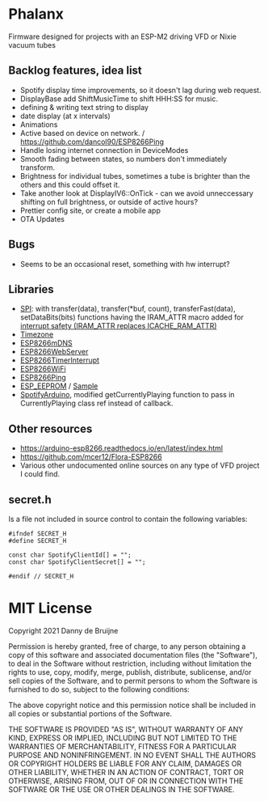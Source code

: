 # Phalanx
Firmware designed for projects with an ESP-M2 driving VFD or Nixie vacuum tubes

## Backlog features, idea list
- Spotify display time improvements, so it doesn't lag during web request.
- DisplayBase add ShiftMusicTime to shift HHH:SS for music.
- defining & writing text string to display
- date display (at x intervals)
- Animations
- Active based on device on network. / https://github.com/dancol90/ESP8266Ping
- Handle losing internet connection in DeviceModes
- Smooth fading between states, so numbers don't immediately transform.
- Brightness for individual tubes, sometimes a tube is brighter than the others and this could offset it.
- Take another look at DisplayIV6::OnTick - can we avoid unneccessary shifting on full brightness, or outside of active hours?
- Prettier config site, or create a mobile app
- OTA Updates

## Bugs
- Seems to be an occasional reset, something with hw interrupt?

## Libraries
- [SPI](https://www.arduino.cc/en/Reference/SPI): with transfer(data), transfer(*buf, count), transferFast(data), setDataBits(bits) functions having the IRAM_ATTR macro added for [interrupt safety (IRAM_ATTR replaces ICACHE_RAM_ATTR)](https://stackoverflow.com/questions/58113937/esp8266-arduino-why-is-it-necessary-to-add-the-icache-ram-attr-macro-to-isrs-an)
- [Timezone](https://github.com/JChristensen/Timezone)
- [ESP8266mDNS](https://www.arduino.cc/reference/en/libraries/esp8266_mdns/)
- [ESP8266WebServer](https://tttapa.github.io/ESP8266/Chap10%20-%20Simple%20Web%20Server.html)
- [ESP8266TimerInterrupt](https://github.com/khoih-prog/ESP8266TimerInterrupt)
- [ESP8266WiFi](https://arduino-esp8266.readthedocs.io/en/latest/esp8266wifi/readme.html)
- [ESP8266Ping](https://github.com/dancol90/ESP8266Ping)
- [ESP_EEPROM](https://www.arduino.cc/reference/en/libraries/esp_eeprom/) / [Sample](https://github.com/jwrw/ESP_EEPROM/blob/master/examples/ESP_EEPROM_Simple/ESP_EEPROM_Simple.ino)
- [SpotifyArduino](https://github.com/witnessmenow/spotify-api-arduino), modified getCurrentlyPlaying function to pass in CurrentlyPlaying class ref instead of callback.

## Other resources
- https://arduino-esp8266.readthedocs.io/en/latest/index.html
- https://github.com/mcer12/Flora-ESP8266
- Various other undocumented online sources on any type of VFD project I could find.

## secret.h
Is a file not included in source control to contain the following variables:
```
#ifndef SECRET_H
#define SECRET_H

const char SpotifyClientId[] = "";
const char SpotifyClientSecret[] = "";

#endif // SECRET_H
```

# MIT License
Copyright 2021 Danny de Bruijne

Permission is hereby granted, free of charge, to any person obtaining a copy of this software and associated documentation files (the "Software"), to deal in the Software without restriction, including without limitation the rights to use, copy, modify, merge, publish, distribute, sublicense, and/or sell copies of the Software, and to permit persons to whom the Software is furnished to do so, subject to the following conditions:

The above copyright notice and this permission notice shall be included in all copies or substantial portions of the Software.

THE SOFTWARE IS PROVIDED "AS IS", WITHOUT WARRANTY OF ANY KIND, EXPRESS OR IMPLIED, INCLUDING BUT NOT LIMITED TO THE WARRANTIES OF MERCHANTABILITY, FITNESS FOR A PARTICULAR PURPOSE AND NONINFRINGEMENT. IN NO EVENT SHALL THE AUTHORS OR COPYRIGHT HOLDERS BE LIABLE FOR ANY CLAIM, DAMAGES OR OTHER LIABILITY, WHETHER IN AN ACTION OF CONTRACT, TORT OR OTHERWISE, ARISING FROM, OUT OF OR IN CONNECTION WITH THE SOFTWARE OR THE USE OR OTHER DEALINGS IN THE SOFTWARE.